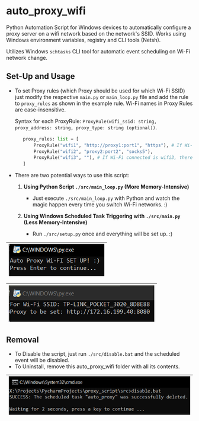 # auto_proxy_wifi

Python Automation Script for Windows devices to automatically configure a proxy server on a wifi network based on the network's SSID. Works using Windows environment variables, registry and CLI tools (Netsh).

Utilizes Windows `schtasks` CLI tool for automatic event scheduling on Wi-Fi network change.

## Set-Up and Usage

- To set Proxy rules (which Proxy should be used for which Wi-Fi SSID) just modify the respective `main.py` or `main_loop.py` file and add the rule to `proxy_rules` as shown in the example rule. Wi-Fi names in Proxy Rules are case-insensitive.

  Syntax for each ProxyRule: `ProxyRule(wifi_ssid: string, proxy_address: string, proxy_type: string (optional))`.

   ```python
      proxy_rules: list = [
          ProxyRule("wifi1", "http://proxy1:port1", "https"), # If Wi-Fi connected is wifi1, proxy should be http://proxy1:port1
          ProxyRule("wifi2", "proxy2:port2", "socks5"),
          ProxyRule("wifi3", ""), # If Wi-Fi connected is wifi3, there will be no proxy.
      ]
   ```

- There are two potential ways to use this script:

  1. **Using Python Script `./src/main_loop.py` (More Memory-Intensive)**

     - Just execute `./src/main_loop.py` with Python and watch the magic happen every time you switch Wi-Fi networks. :)

  2. **Using Windows Scheduled Task Triggering with `./src/main.py` (Less Memory-Intensive)**

     - Run `./src/setup.py` once and everything will be set up. :)

| ![Setup Complete](screenshots/setup_complete.png) |
| --- |

| ![Example Usage](screenshots/change.png) |
| --- |

## Removal

- To Disable the script, just run `./src/disable.bat` and the scheduled event will be disabled.
- To Uninstall, remove this auto_proxy_wifi folder with all its contents.

| ![Disabling the Script](screenshots/disable.png) |
| --- |

